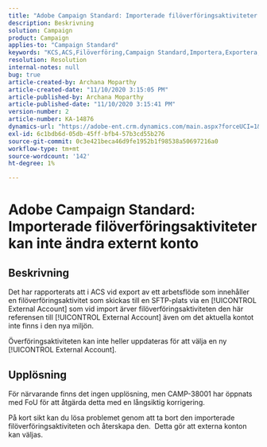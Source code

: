 ```yaml
---
title: "Adobe Campaign Standard: Importerade filöverföringsaktiviteter kan inte ändra externt konto"
description: Beskrivning
solution: Campaign
product: Campaign
applies-to: "Campaign Standard"
keywords: "KCS,ACS,Filöverföring,Campaign Standard,Importera,Exportera,Arbetsflöde"
resolution: Resolution
internal-notes: null
bug: true
article-created-by: Archana Moparthy
article-created-date: "11/10/2020 3:15:05 PM"
article-published-by: Archana Moparthy
article-published-date: "11/10/2020 3:15:41 PM"
version-number: 2
article-number: KA-14876
dynamics-url: "https://adobe-ent.crm.dynamics.com/main.aspx?forceUCI=1&pagetype=entityrecord&etn=knowledgearticle&id=08eeef7c-6723-eb11-a813-00224809820c"
exl-id: 6c1bdb6d-05db-45ff-bfb4-57b3cd55b276
source-git-commit: 0c3e421beca46d9fe1952b1f98538a50697216a0
workflow-type: tm+mt
source-wordcount: '142'
ht-degree: 1%

---
```


# Adobe Campaign Standard: Importerade filöverföringsaktiviteter kan inte ändra externt konto

## Beskrivning

Det har rapporterats att i ACS vid export av ett arbetsflöde som innehåller en filöverföringsaktivitet som skickas till en SFTP-plats via en [!UICONTROL External Account] som vid import ärver filöverföringsaktiviteten den här referensen till [!UICONTROL External Account] även om det aktuella kontot inte finns i den nya miljön.

Överföringsaktiviteten kan inte heller uppdateras för att välja en ny [!UICONTROL External Account].

## Upplösning

För närvarande finns det ingen upplösning, men CAMP-38001 har öppnats med FoU för att åtgärda detta med en långsiktig korrigering.

På kort sikt kan du lösa problemet genom att ta bort den importerade filöverföringsaktiviteten och återskapa den.  Detta gör att externa konton kan väljas.
